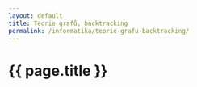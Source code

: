 ```yaml
---
layout: default
title: Teorie grafů, backtracking
permalink: /informatika/teorie-grafu-backtracking/
---
```


{{ page.title }}
================

